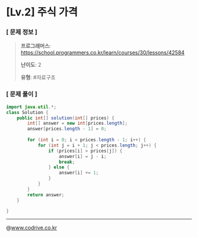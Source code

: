 # [Lv.2] 주식 가격

### [ 문제 정보 ]
> **프로그래머스**: https://school.programmers.co.kr/learn/courses/30/lessons/42584
> 
> **난이도**: 2
>
> **유형**: #자료구조


### [ 문제 풀이 ]
```Java
import java.util.*;
class Solution {
    public int[] solution(int[] prices) {
        int[] answer = new int[prices.length];
        answer[prices.length - 1] = 0;
        
        for (int i = 0; i < prices.length - 1; i++) {
            for (int j = i + 1; j < prices.length; j++) {
                if (prices[i] > prices[j]) {
                    answer[i] = j - i;
                    break;
                } else {
                    answer[i] += 1;
                }
            }
        }
        return answer;
    }

}
```


---
@www.codrive.co.kr